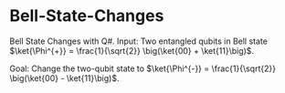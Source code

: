 # Bell-State-Changes
Bell State Changes with Q#.
Input: Two entangled qubits in Bell state $\ket{\Phi^{+}} = \frac{1}{\sqrt{2}} \big(\ket{00} + \ket{11}\big)$.

Goal: Change the two-qubit state to $\ket{\Phi^{-}} = \frac{1}{\sqrt{2}} \big(\ket{00} - \ket{11}\big)$.
